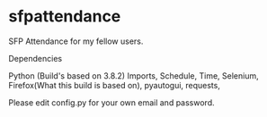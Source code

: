 # sfpattendance
SFP Attendance for my fellow users.

Dependencies

Python (Build's based on 3.8.2)
Imports,
Schedule,
Time,
Selenium,
Firefox(What this build is based on),
pyautogui,
requests,

Please edit config.py for your own email and password.
